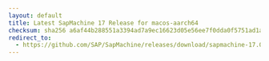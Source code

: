 ```yaml
---
layout: default
title: Latest SapMachine 17 Release for macos-aarch64
checksum: sha256 a6af44b288551a3394ad7a9ec16623d05e56ee7f0dda0f5751ad1a977c0dea9e
redirect_to:
  - https://github.com/SAP/SapMachine/releases/download/sapmachine-17.0.12/sapmachine-jdk-17.0.12_macos-aarch64_bin.tar.gz
---
```

